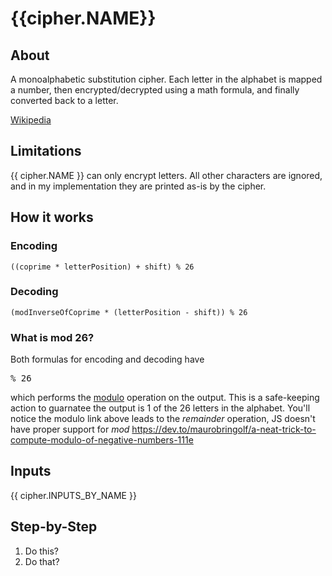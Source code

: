 # {{cipher.NAME}}

## About
A monoalphabetic substitution cipher. Each letter in the alphabet is
mapped a number, then encrypted/decrypted using a math formula, and
finally converted back to a letter.

[Wikipedia](http://en.wikipedia.org/wiki/Affine_cipher)

## Limitations
{{ cipher.NAME }} can only encrypt letters. All other characters are
ignored, and in my implementation they are printed as-is by the cipher.

## How it works

### Encoding
```
((coprime * letterPosition) + shift) % 26
```

### Decoding
```
(modInverseOfCoprime * (letterPosition - shift)) % 26
```

### What is mod 26?
Both formulas for encoding and decoding have <pre>% 26</pre> which
performs the
<a href="https://developer.mozilla.org/en-US/docs/Web/JavaScript/Reference/Operators/Arithmetic_Operators#Remainder" target="_blank" rel="noopener">modulo</a>
operation on the output. This is a safe-keeping
action to guarnatee the output is 1 of the 26 letters in the alphabet.
You'll notice the modulo link above leads to the <i>remainder</i>
operation, JS doesn't have proper support for <i>mod</i>
https://dev.to/maurobringolf/a-neat-trick-to-compute-modulo-of-negative-numbers-111e

## Inputs
{{ cipher.INPUTS_BY_NAME }}

## Step-by-Step
1. Do this?
1. Do that?
